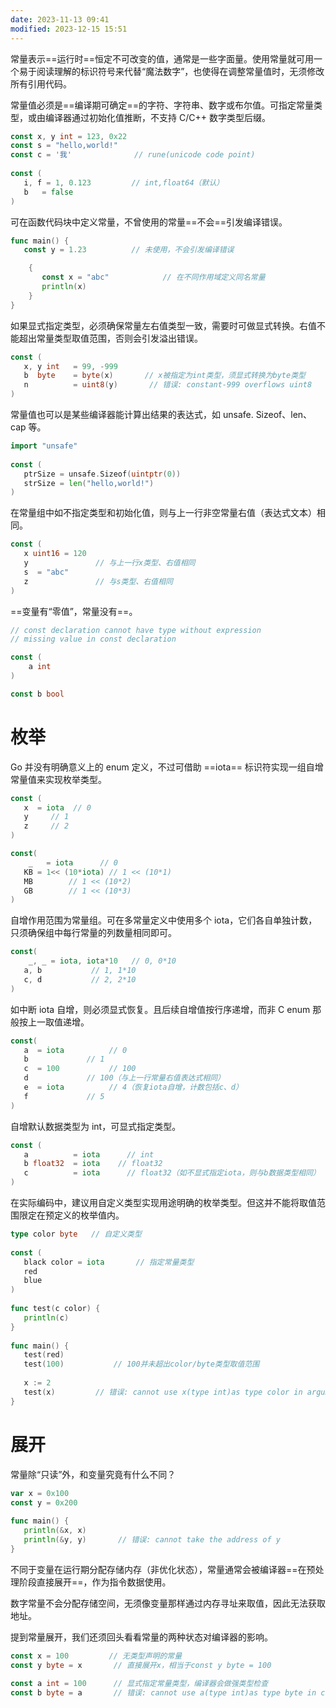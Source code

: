 ```yaml
---
date: 2023-11-13 09:41
modified: 2023-12-15 15:51
---
```


常量表示==运行时==恒定不可改变的值，通常是一些字面量。使用常量就可用一个易于阅读理解的标识符号来代替“魔法数字”，也使得在调整常量值时，无须修改所有引用代码。

常量值必须是==编译期可确定==的字符、字符串、数字或布尔值。可指定常量类型，或由编译器通过初始化值推断，不支持 C/C++ 数字类型后缀。
```go
const x, y int = 123, 0x22
const s = "hello,world!" 
const c = '我'              // rune(unicode code point) 
  
const ( 
   i, f = 1, 0.123         // int,float64（默认） 
   b   = false
)
```

可在函数代码块中定义常量，不曾使用的常量==不会==引发编译错误。
```go
func main() { 
   const y = 1.23          // 未使用，不会引发编译错误 

    { 
       const x = "abc"            // 在不同作用域定义同名常量 
       println(x) 
    } 
}
```

如果显式指定类型，必须确保常量左右值类型一致，需要时可做显式转换。右值不能超出常量类型取值范围，否则会引发溢出错误。
```go
const ( 
   x, y int   = 99, -999
   b  byte    = byte(x)       // x被指定为int类型，须显式转换为byte类型 
   n          = uint8(y)       // 错误: constant-999 overflows uint8
)
```

常量值也可以是某些编译器能计算出结果的表达式，如 unsafe. Sizeof、len、cap 等。
```go
import "unsafe" 
  
const ( 
   ptrSize = unsafe.Sizeof(uintptr(0)) 
   strSize = len("hello,world!") 
)
```

在常量组中如不指定类型和初始化值，则与上一行非空常量右值（表达式文本）相同。
```go
const ( 
   x uint16 = 120
   y               // 与上一行x类型、右值相同 
   s  = "abc"                
   z               // 与s类型、右值相同 
)
```


==变量有“零值”，常量没有==。
```go
// const declaration cannot have type without expression
// missing value in const declaration

const (
	a int
)

const b bool
```

# 枚举
Go 并没有明确意义上的 enum 定义，不过可借助 ==iota== 标识符实现一组自增常量值来实现枚举类型。
```go
const ( 
   x  = iota  // 0
   y     // 1
   z     // 2
) 

const( 
    _   = iota      // 0
   KB = 1<< (10*iota) // 1 << (10*1) 
   MB        // 1 << (10*2) 
   GB        // 1 << (10*3) 
)
```

自增作用范围为常量组。可在多常量定义中使用多个 iota，它们各自单独计数，只须确保组中每行常量的列数量相同即可。
```go
const( 
    _, _ = iota, iota*10   // 0, 0*10
   a, b           // 1, 1*10
   c, d           // 2, 2*10
)
```

如中断 iota 自增，则必须显式恢复。且后续自增值按行序递增，而非 C enum 那般按上一取值递增。
```go
const( 
   a  = iota          // 0
   b             // 1
   c  = 100           // 100
   d             // 100（与上一行常量右值表达式相同） 
   e  = iota          // 4（恢复iota自增，计数包括c、d） 
   f             // 5
)
```

自增默认数据类型为 int，可显式指定类型。
```go
const ( 
   a          = iota      // int
   b float32  = iota    // float32
   c          = iota      // float32（如不显式指定iota，则与b数据类型相同） 
)
```

在实际编码中，建议用自定义类型实现用途明确的枚举类型。但这并不能将取值范围限定在预定义的枚举值内。
```go
type color byte   // 自定义类型 
  
const ( 
   black color = iota       // 指定常量类型 
   red
   blue
) 
  
func test(c color) { 
   println(c) 
} 
  
func main() { 
   test(red) 
   test(100)           // 100并未超出color/byte类型取值范围 
  
   x := 2     
   test(x)         // 错误: cannot use x(type int)as type color in argument to test
}
```

# 展开
常量除“只读”外，和变量究竟有什么不同？
```go
var x = 0x100
const y = 0x200
  
func main() { 
   println(&x, x) 
   println(&y, y)       // 错误: cannot take the address of y
}
```

不同于变量在运行期分配存储内存（非优化状态），常量通常会被编译器==在预处理阶段直接展开==，作为指令数据使用。

数字常量不会分配存储空间，无须像变量那样通过内存寻址来取值，因此无法获取地址。

提到常量展开，我们还须回头看看常量的两种状态对编译器的影响。
```go
const x = 100         // 无类型声明的常量 
const y byte = x       // 直接展开x，相当于const y byte = 100
  
const a int = 100      // 显式指定常量类型，编译器会做强类型检查 
const b byte = a       // 错误: cannot use a(type int)as type byte in const initializer
```
